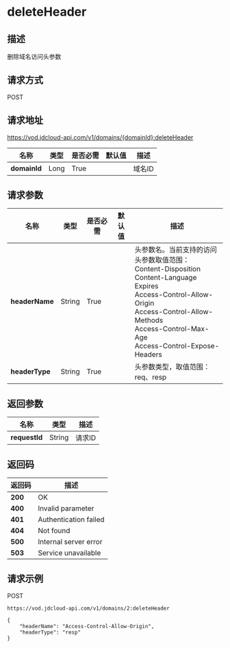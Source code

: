 # deleteHeader


## 描述
删除域名访问头参数

## 请求方式
POST

## 请求地址
https://vod.jdcloud-api.com/v1/domains/{domainId}:deleteHeader

|名称|类型|是否必需|默认值|描述|
|---|---|---|---|---|
|**domainId**|Long|True| |域名ID|

## 请求参数
|名称|类型|是否必需|默认值|描述|
|---|---|---|---|---|
|**headerName**|String|True| |头参数名。当前支持的访问头参数取值范围：<br>  Content-Disposition<br>  Content-Language<br>  Expires<br>  Access-Control-Allow-Origin<br>  Access-Control-Allow-Methods<br>  Access-Control-Max-Age<br>  Access-Control-Expose-Headers<br>|
|**headerType**|String|True| |头参数类型，取值范围：req、resp|


## 返回参数
|名称|类型|描述|
|---|---|---|
|**requestId**|String|请求ID|


## 返回码
|返回码|描述|
|---|---|
|**200**|OK|
|**400**|Invalid parameter|
|**401**|Authentication failed|
|**404**|Not found|
|**500**|Internal server error|
|**503**|Service unavailable|

## 请求示例
POST
```
https://vod.jdcloud-api.com/v1/domains/2:deleteHeader

```
```
{
    "headerName": "Access-Control-Allow-Origin", 
    "headerType": "resp"
}
```

